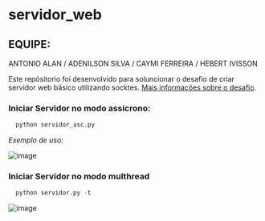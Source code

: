 # servidor_web
## EQUIPE: 
ANTONIO ALAN / ADENILSON SILVA /  CAYMI FERREIRA / HEBERT IVISSON

Este repósitorio foi desenvolvido para soluncionar o desafio de criar servidor web básico utilizando socktes. [Mais informações sobre o desafio](https://codingchallenges.fyi/challenges/challenge-webserver/).

### Iniciar Servidor no modo assícrono: 
```python
  python servidor_asc.py
```
*Exemplo de uso:*

![image](https://github.com/user-attachments/assets/d083faa3-d15e-418f-859f-beff8b8dcdde)

### Iniciar Servidor no modo multhread  
```python
  python servidor.py -t
```
![image](https://github.com/user-attachments/assets/fee3c2a1-fc8f-45a0-b4ee-59ec84137958)
